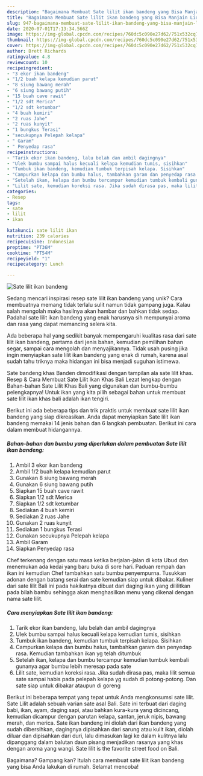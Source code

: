 ```yaml
---
description: "Bagaimana Membuat Sate lilit ikan bandeng yang Bisa Manjain Lidah"
title: "Bagaimana Membuat Sate lilit ikan bandeng yang Bisa Manjain Lidah"
slug: 947-bagaimana-membuat-sate-lilit-ikan-bandeng-yang-bisa-manjain-lidah
date: 2020-07-01T17:13:34.566Z
image: https://img-global.cpcdn.com/recipes/760dc5c090e27d62/751x532cq70/sate-lilit-ikan-bandeng-foto-resep-utama.jpg
thumbnail: https://img-global.cpcdn.com/recipes/760dc5c090e27d62/751x532cq70/sate-lilit-ikan-bandeng-foto-resep-utama.jpg
cover: https://img-global.cpcdn.com/recipes/760dc5c090e27d62/751x532cq70/sate-lilit-ikan-bandeng-foto-resep-utama.jpg
author: Brett Richards
ratingvalue: 4.8
reviewcount: 10
recipeingredient:
- "3 ekor ikan bandeng"
- "1/2 buah kelapa kemudian parut"
- "8 siung bawang merah"
- "6 siung bawang putih"
- "15 buah cave rawit"
- "1/2 sdt Merica"
- "1/2 sdt ketumbar"
- "4 buah kemiri"
- "2 ruas Jahe"
- "2 ruas kunyit"
- "1 bungkus Terasi"
- "secukupnya Pelepah kelapa"
- " Garam"
- " Penyedap rasa"
recipeinstructions:
- "Tarik ekor ikan bandeng, lalu belah dan ambil dagingnya"
- "Ulek bumbu sampai halus kecuali kelapa kemudian tumis, sisihkan"
- "Tumbuk ikan bandeng, kemudian tumbuk terpisah kelapa. Sisihkan"
- "Campurkan kelapa dan bumbu halus, tambahkan garam dan penyedap rasa. Kemudian tambahkan ikan yg telah ditumbuk"
- "Setelah ikan, kelapa dan bumbu tercampur kemudian tumbuk kembali gunanya agar bumbu lebih meresap pada sate"
- "Lilit sate, kemudian koreksi rasa. Jika sudah dirasa pas, maka lilit semua sate sampai habis pada pelepah kelapa yg sudah di potong-potong. Dan sate siap untuk dibakar ataupun di goreng"
categories:
- Resep
tags:
- sate
- lilit
- ikan

katakunci: sate lilit ikan 
nutrition: 239 calories
recipecuisine: Indonesian
preptime: "PT36M"
cooktime: "PT54M"
recipeyield: "1"
recipecategory: Lunch

---
```



![Sate lilit ikan bandeng](https://img-global.cpcdn.com/recipes/760dc5c090e27d62/751x532cq70/sate-lilit-ikan-bandeng-foto-resep-utama.jpg)

Sedang mencari inspirasi resep sate lilit ikan bandeng yang unik? Cara membuatnya memang tidak terlalu sulit namun tidak gampang juga. Kalau salah mengolah maka hasilnya akan hambar dan bahkan tidak sedap. Padahal sate lilit ikan bandeng yang enak harusnya sih mempunyai aroma dan rasa yang dapat memancing selera kita.

Ada beberapa hal yang sedikit banyak mempengaruhi kualitas rasa dari sate lilit ikan bandeng, pertama dari jenis bahan, kemudian pemilihan bahan segar, sampai cara mengolah dan menyajikannya. Tidak usah pusing jika ingin menyiapkan sate lilit ikan bandeng yang enak di rumah, karena asal sudah tahu triknya maka hidangan ini bisa menjadi suguhan istimewa.

Sate bandeng khas Banden dimodifikasi dengan tampilan ala sate lilit khas. Resep &amp; Cara Membuat Sate Lilit Ikan Khas Bali Lezat lengkap dengan Bahan-bahan Sate Lilit Khas Bali yang digunakan dan bumbu-bumbu pelengkapnya! Untuk ikan yang kita pilih sebagai bahan untuk membuat sate lilit ikan khas bali adalah ikan tengiri.


Berikut ini ada beberapa tips dan trik praktis untuk membuat sate lilit ikan bandeng yang siap dikreasikan. Anda dapat menyiapkan Sate lilit ikan bandeng memakai 14 jenis bahan dan 6 langkah pembuatan. Berikut ini cara dalam membuat hidangannya.

<!--inarticleads1-->

##### Bahan-bahan dan bumbu yang diperlukan dalam pembuatan Sate lilit ikan bandeng:

1. Ambil 3 ekor ikan bandeng
1. Ambil 1/2 buah kelapa kemudian parut
1. Gunakan 8 siung bawang merah
1. Gunakan 6 siung bawang putih
1. Siapkan 15 buah cave rawit
1. Siapkan 1/2 sdt Merica
1. Siapkan 1/2 sdt ketumbar
1. Sediakan 4 buah kemiri
1. Sediakan 2 ruas Jahe
1. Gunakan 2 ruas kunyit
1. Sediakan 1 bungkus Terasi
1. Gunakan secukupnya Pelepah kelapa
1. Ambil  Garam
1. Siapkan  Penyedap rasa


Chef terkenang dengan satu masa ketika berjalan-jalan di kota Ubud dan menemukan ada kedai yang baru buka di sore hari. Paduan rempah dan ikan ini kemudian Chef tambahkan satu bumbu penyempurna. Tusukkan adonan dengan batang serai dan sate kemudian siap untuk dibakar. Kuliner dari sate lilit Bali ini pada hakikatnya dibuat dari daging ikan yang dililitkan pada bilah bambu sehingga akan menghasilkan menu yang dikenal dengan nama sate lilit. 

<!--inarticleads2-->

##### Cara menyiapkan Sate lilit ikan bandeng:

1. Tarik ekor ikan bandeng, lalu belah dan ambil dagingnya
1. Ulek bumbu sampai halus kecuali kelapa kemudian tumis, sisihkan
1. Tumbuk ikan bandeng, kemudian tumbuk terpisah kelapa. Sisihkan
1. Campurkan kelapa dan bumbu halus, tambahkan garam dan penyedap rasa. Kemudian tambahkan ikan yg telah ditumbuk
1. Setelah ikan, kelapa dan bumbu tercampur kemudian tumbuk kembali gunanya agar bumbu lebih meresap pada sate
1. Lilit sate, kemudian koreksi rasa. Jika sudah dirasa pas, maka lilit semua sate sampai habis pada pelepah kelapa yg sudah di potong-potong. Dan sate siap untuk dibakar ataupun di goreng


Berikut ini beberapa tempat yang tepat untuk Anda mengkonsumsi sate lilit. Sate Lilit adalah sebuah varian sate asal Bali. Sate ini terbuat dari daging babi, ikan, ayam, daging sapi, atau bahkan kura-kura yang dicincang, kemudian dicampur dengan parutan kelapa, santan, jeruk nipis, bawang merah, dan merica. Sate ikan bandeng ini diolah dari ikan bandeng yang sudah dibersihkan, dagingnya dipisahkan dari sarung atau kulit ikan, diolah diluar dan dipisahkan dari duri, lalu dimasukan lagi ke dalam kulitnya lalu dipanggang dalam balutan daun pisang menjadikan rasanya yang khas dengan aroma yang wangi. Sate lilit is the favorite street food on Bali. 

Bagaimana? Gampang kan? Itulah cara membuat sate lilit ikan bandeng yang bisa Anda lakukan di rumah. Selamat mencoba!
